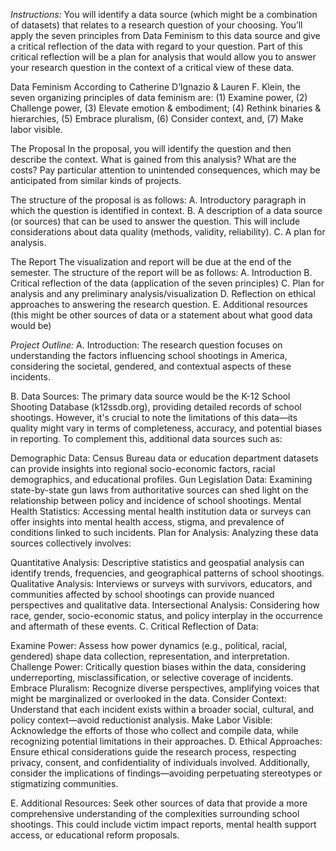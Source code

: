 *Instructions:*
You will identify a data source (which might be a combination of datasets) that relates to a research question of your choosing. You’ll apply the seven principles from Data Feminism to this data source and give a critical reflection of the data with regard to your question. Part of this critical reflection will be a plan for analysis that would allow you to answer your research question in the context of a critical view of these data.

Data Feminism
According to Catherine D’Ignazio & Lauren F. Klein, the seven organizing principles of data feminism are: (1) Examine power, (2) Challenge power, (3) Elevate emotion & embodiment; (4) Rethink binaries & hierarchies, (5) Embrace pluralism, (6) Consider context, and, (7) Make labor visible.

The Proposal
In the proposal, you will identify the question and then describe the context. What is gained from this analysis? What are the costs? Pay particular attention to unintended consequences, which may be anticipated from similar kinds of projects.

The structure of the proposal is as follows:
A. Introductory paragraph in which the question is identified in context.
B. A description of a data source (or sources) that can be used to answer the question. This will include considerations about data quality (methods, validity, reliability).
C. A plan for analysis.

The Report
The visualization and report will be due at the end of the semester. The structure of the report will be as follows:
A. Introduction
B. Critical reflection of the data (application of the seven principles)
C. Plan for analysis and any preliminary analysis/visualization
D. Reflection on ethical approaches to answering the research question.
E. Additional resources (this might be other sources of data or a statement about what good data would be)

*Project Outline:*
A. Introduction: The research question focuses on understanding the factors influencing school shootings in America, considering the societal, gendered, and contextual aspects of these incidents.

B. Data Sources: The primary data source would be the K-12 School Shooting Database (k12ssdb.org), providing detailed records of school shootings. However, it's crucial to note the limitations of this data—its quality might vary in terms of completeness, accuracy, and potential biases in reporting. To complement this, additional data sources such as:

Demographic Data: Census Bureau data or education department datasets can provide insights into regional socio-economic factors, racial demographics, and educational profiles.
Gun Legislation Data: Examining state-by-state gun laws from authoritative sources can shed light on the relationship between policy and incidence of school shootings.
Mental Health Statistics: Accessing mental health institution data or surveys can offer insights into mental health access, stigma, and prevalence of conditions linked to such incidents.
Plan for Analysis: Analyzing these data sources collectively involves:

Quantitative Analysis: Descriptive statistics and geospatial analysis can identify trends, frequencies, and geographical patterns of school shootings.
Qualitative Analysis: Interviews or surveys with survivors, educators, and communities affected by school shootings can provide nuanced perspectives and qualitative data.
Intersectional Analysis: Considering how race, gender, socio-economic status, and policy interplay in the occurrence and aftermath of these events.
C. Critical Reflection of Data:

Examine Power: Assess how power dynamics (e.g., political, racial, gendered) shape data collection, representation, and interpretation.
Challenge Power: Critically question biases within the data, considering underreporting, misclassification, or selective coverage of incidents.
Embrace Pluralism: Recognize diverse perspectives, amplifying voices that might be marginalized or overlooked in the data.
Consider Context: Understand that each incident exists within a broader social, cultural, and policy context—avoid reductionist analysis.
Make Labor Visible: Acknowledge the efforts of those who collect and compile data, while recognizing potential limitations in their approaches.
D. Ethical Approaches: Ensure ethical considerations guide the research process, respecting privacy, consent, and confidentiality of individuals involved. Additionally, consider the implications of findings—avoiding perpetuating stereotypes or stigmatizing communities.

E. Additional Resources: Seek other sources of data that provide a more comprehensive understanding of the complexities surrounding school shootings. This could include victim impact reports, mental health support access, or educational reform proposals.
